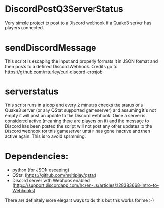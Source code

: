 # DiscordPostQ3ServerStatus
Very simple project to post to a Discord webhook if a Quake3 server has players connected.

# sendDiscordMessage
This script is escaping the input and properly formats it in JSON format and then posts to a defined Discord Webhook.
Credits go to https://github.com/mturley/curl-discord-cronjob

# serverstatus
This script runs in a loop and every 2 minutes checks the status of a Quake3 server (or any QStat supported gameserver) and assuming it's not empty it will post an update to the Discord webhook. 
Once a server is considered active (meaning there are players on it) and the message to Discord has been posted the script will not post any other updates to the Discord webhook for this gameserver until it has gone inactive and then active again. This is to avoid spamming.

# Dependencies:
- python (for JSON escaping)
- QStat (https://github.com/multiplay/qstat)
- Discord server with Webhook enabled (https://support.discordapp.com/hc/en-us/articles/228383668-Intro-to-Webhooks)

There are definitely more elegant ways to do this but this works for me :-)
